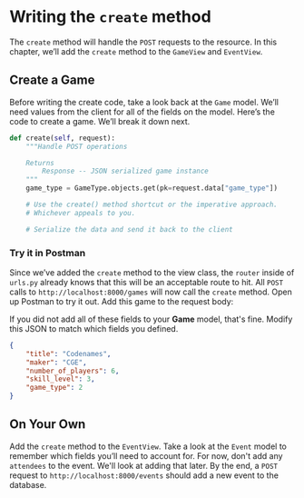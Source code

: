 # Writing the `create` method
The `create` method will handle the `POST` requests to the resource. In this chapter, we’ll add the `create` method to the `GameView` and `EventView`.

## Create a Game
Before writing the create code, take a look back at the `Game` model. We’ll need values from the client for all of the fields on the model.
Here’s the code to create a game. We’ll break it down next.

```py
def create(self, request):
    """Handle POST operations

    Returns
        Response -- JSON serialized game instance
    """
    game_type = GameType.objects.get(pk=request.data["game_type"])

    # Use the create() method shortcut or the imperative approach.
    # Whichever appeals to you.

    # Serialize the data and send it back to the client
```

### Try it in Postman

Since we’ve added the `create` method to the view class, the `router` inside of `urls.py` already knows that this will be an acceptable route to hit. All `POST` calls to `http://localhost:8000/games` will now call the `create` method. Open up Postman to try it out. Add this game to the request body:

If you did not add all of these fields to your **Game** model, that's fine. Modify this JSON to match which fields you defined.

```json
{
    "title": "Codenames",
    "maker": "CGE",
    "number_of_players": 6,
    "skill_level": 3,
    "game_type": 2
}
```

## On Your Own

Add the `create` method to the `EventView`. Take a look at the `Event` model to remember which fields you’ll need to account for. For now, don't add any `attendees` to the event. We'll look at adding that later. By the end, a `POST` request to `http://localhost:8000/events` should add a new event to the database.
